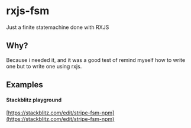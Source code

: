 # rxjs-fsm
Just a finite statemachine done with RXJS

## Why?

Because i needed it, and it was a good test of remind myself how to write one but to write one using rxjs.

## Examples

#### Stackblitz playground
[https://stackblitz.com/edit/stripe-fsm-npm](https://stackblitz.com/edit/stripe-fsm-npm)

